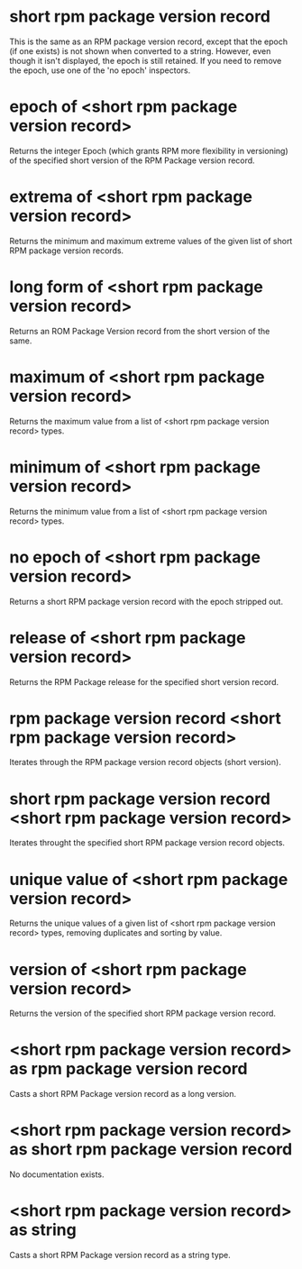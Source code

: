 # short rpm package version record

This is the same as an RPM package version record, except that the epoch (if one exists) is not shown when converted to a string. However, even though it isn&#39;t displayed, the epoch is still retained. If you need to remove the epoch, use one of the &#39;no epoch&#39; inspectors.

# epoch of &lt;short rpm package version record&gt;

Returns the integer Epoch (which grants RPM more flexibility in versioning) of the specified short version of the RPM Package version record.

# extrema of &lt;short rpm package version record&gt;

Returns the minimum and maximum extreme values of the given list of short RPM package version records.

# long form of &lt;short rpm package version record&gt;

Returns an ROM Package Version record from the short version of the same.

# maximum of &lt;short rpm package version record&gt;

Returns the maximum value from a list of &lt;short rpm package version record&gt; types.

# minimum of &lt;short rpm package version record&gt;

Returns the minimum value from a list of &lt;short rpm package version record&gt; types.

# no epoch of &lt;short rpm package version record&gt;

Returns a short RPM package version record with the epoch stripped out.

# release of &lt;short rpm package version record&gt;

Returns the RPM Package release for the specified short version record.

# rpm package version record &lt;short rpm package version record&gt;

Iterates through the RPM package version record objects (short version).

# short rpm package version record &lt;short rpm package version record&gt;

Iterates throught the specified short RPM package version record objects.

# unique value of &lt;short rpm package version record&gt;

Returns the unique values of a given list of &lt;short rpm package version record&gt; types, removing duplicates and sorting by value.

# version of &lt;short rpm package version record&gt;

Returns the version of the specified short RPM package version record.

# &lt;short rpm package version record&gt; as rpm package version record

Casts a short RPM Package version record as a long version.

# &lt;short rpm package version record&gt; as short rpm package version record

No documentation exists.

# &lt;short rpm package version record&gt; as string

Casts a short RPM Package version record as a string type.
